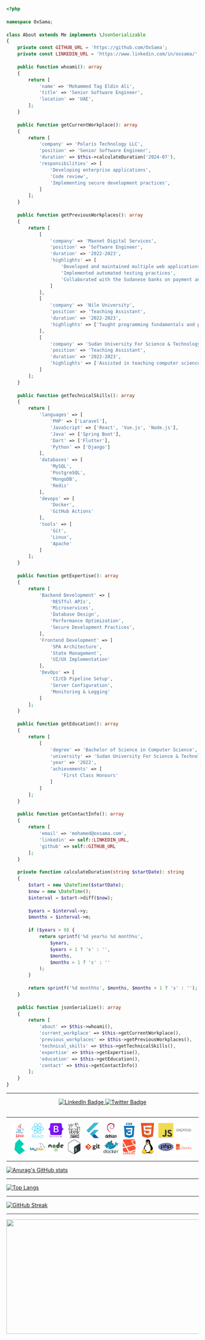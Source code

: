 <!-- ### Hi there 👋 -->

<!--
**OxSama/OxSama** is a ✨ _special_ ✨ repository because its `README.md` (this file) appears on your GitHub profile.

Here are some ideas to get you started:

- 🔭 I’m currently working on ...
- 🌱 I’m currently learning ...
- 👯 I’m looking to collaborate on ...
- 🤔 I’m looking for help with ...
- 💬 Ask me about ...
- 📫 How to reach me: ...
- 😄 Pronouns: ...
- ⚡ Fun fact: ...
-->
<!-- <div align="center" >
  <img src="https://media.giphy.com/media/M9gbBd9nbDrOTu1Mqx/giphy.gif" width="100" />
</div> -->



```php
<?php

namespace OxSama;

class About extends Me implements \JsonSerializable
{
    private const GITHUB_URL = 'https://github.com/OxSama';
    private const LINKEDIN_URL = 'https://www.linkedin.com/in/oxsama/';

    public function whoami(): array
    {
        return [
            'name' => 'Mohammed Tag Eldin Ali',
            'title' => 'Senior Software Engineer',
            'location' => 'UAE',
        ];
    }

    public function getCurrentWorkplace(): array
    {
        return [
            'company' => 'Polaris Technology LLC',
            'position' => 'Senior Software Engineer',
            'duration' => $this->calculateDuration('2024-07'),
            'responsibilities' => [
                'Developing enterprise applications',
                'Code review',
                'Implementing secure development practices',
            ]
        ];
    }

    public function getPreviousWorkplaces(): array
    {
        return [
            [
                'company' => 'Maxnet Digital Services',
                'position' => 'Software Engineer',
                'duration' => '2022-2023',
                'highlights' => [
                    'Developed and maintained multiple web applications',
                    'Implemented automated testing practices',
                    'Collaborated with the Sudanese banks on payment and digital transformation solutions',
                ]
            ],
            [
                'company' => 'Nile University',
                'position' => 'Teaching Assistant',
                'duration' => '2022-2023',
                'highlights' => ['Taught programming fundamentals and provided mentorship to students']
            ],
            [
                'company' => 'Sudan University For Science & Technology',
                'position' => 'Teaching Assistant',
                'duration' => '2022-2023',
                'highlights' => ['Assisted in teaching computer science courses and labs']
            ]
        ];
    }

    public function getTechnicalSkills(): array
    {
        return [
            'languages' => [
                'PHP' => ['Laravel'],
                'JavaScript' => ['React', 'Vue.js', 'Node.js'],
                'Java' => ['Spring Boot'],
                'Dart' => ['Flutter'],
                'Python' => ['Django']
            ],
            'databases' => [
                'MySQL',
                'PostgreSQL',
                'MongoDB',
                'Redis'
            ],
            'devops' => [
                'Docker',
                'GitHub Actions'
            ],
            'tools' => [
                'Git',
                'Linux',
                'Apache'
            ]
        ];
    }

    public function getExpertise(): array
    {
        return [
            'Backend Development' => [
                'RESTful APIs',
                'Microservices',
                'Database Design',
                'Performance Optimization',
                'Secure Development Practices',
            ],
            'Frontend Development' => [
                'SPA Architecture',
                'State Management',
                'UI/UX Implementation'
            ],
            'DevOps' => [
                'CI/CD Pipeline Setup',
                'Server Configuration',
                'Monitoring & Logging'
            ]
        ];
    }

    public function getEducation(): array
    {
        return [
            [
                'degree' => 'Bachelor of Science in Computer Science',
                'university' => 'Sudan University For Science & Technology',
                'year' => '2022',
                'achievements' => [
                    'First Class Honours'
                ]
            ]
        ];
    }

    public function getContactInfo(): array
    {
        return [
            'email' => 'mohamed@oxsama.com',
            'linkedin' => self::LINKEDIN_URL,
            'github' => self::GITHUB_URL
        ];
    }

    private function calculateDuration(string $startDate): string
    {
        $start = new \DateTime($startDate);
        $now = new \DateTime();
        $interval = $start->diff($now);

        $years = $interval->y;
        $months = $interval->m;

        if ($years > 0) {
            return sprintf('%d year%s %d month%s',
                $years,
                $years > 1 ? 's' : '',
                $months,
                $months > 1 ? 's' : ''
            );
        }

        return sprintf('%d month%s', $months, $months > 1 ? 's' : '');
    }

    public function jsonSerialize(): array
    {
        return [
            'about' => $this->whoami(),
            'current_workplace' => $this->getCurrentWorkplace(),
            'previous_workplaces' => $this->getPreviousWorkplaces(),
            'technical_skills' => $this->getTechnicalSkills(),
            'expertise' => $this->getExpertise(),
            'education' => $this->getEducation(),
            'contact' => $this->getContactInfo()
        ];
    }
}
```


<hr>


<div id="badges" align="center">
  <a href="https://www.linkedin.com/in/mohamed-taj-eldin-b510791bb/">
    <img src="https://img.shields.io/badge/LinkedIn-blue?style=for-the-badge&logo=linkedin&logoColor=white" alt="LinkedIn Badge"/>
  </a>
<!--   <a href="your-youtube-URL">
    <img src="https://img.shields.io/badge/YouTube-red?style=for-the-badge&logo=youtube&logoColor=white" alt="Youtube Badge"/>
  </a> -->
  <a href="https://twitter.com/OX_SAMA">
    <img src="https://img.shields.io/badge/Twitter-blue?style=for-the-badge&logo=twitter&logoColor=white" alt="Twitter Badge"/>
  </a>
</div>

<div align="center">
  <img src="https://komarev.com/ghpvc/?username=OxSama&style=flat-square&color=red" alt=""/>
</div>

<hr>

<div align="center">
  <img src="https://github.com/devicons/devicon/blob/master/icons/java/java-original-wordmark.svg" title="Java" alt="Java" width="40" height="40"/>&nbsp;
  <img src="https://github.com/devicons/devicon/blob/master/icons/react/react-original-wordmark.svg" title="React" alt="React" width="40" height="40"/>&nbsp;
  <img src="https://github.com/devicons/devicon/blob/master/icons/bootstrap/bootstrap-original-wordmark.svg" title="Bootstrap" alt="Bootstrap" width="40" height="40"/>&nbsp;
  <img src="https://github.com/devicons/devicon/blob/master/icons/composer/composer-line-wordmark.svg" title="Composer" alt="Composer" width="40" height="40"/>&nbsp;
  <img src="https://github.com/devicons/devicon/blob/master/icons/flutter/flutter-original.svg" title="Flutter" alt="Flutter" width="40" height="40"/>&nbsp;
  <img src="https://github.com/devicons/devicon/blob/master/icons/debian/debian-original-wordmark.svg" title="Debian" alt="Debian " width="40" height="40"/>&nbsp;
  <img src="https://github.com/devicons/devicon/blob/master/icons/css3/css3-plain-wordmark.svg"  title="CSS3" alt="CSS" width="40" height="40"/>&nbsp;
  <img src="https://github.com/devicons/devicon/blob/master/icons/html5/html5-original.svg" title="HTML5" alt="HTML" width="40" height="40"/>&nbsp;
  <img src="https://github.com/devicons/devicon/blob/master/icons/javascript/javascript-original.svg" title="JavaScript" alt="JavaScript" width="40" height="40"/>&nbsp;
  <img src="https://github.com/devicons/devicon/blob/master/icons/express/express-original-wordmark.svg" title="JavaScript" alt="JavaScript" width="40" height="40"/>&nbsp;
  <img src="https://github.com/devicons/devicon/blob/master/icons/bulma/bulma-plain.svg" title="Bulma" alt="Bulma" width="40" height="40"/>&nbsp;
  <img src="https://github.com/devicons/devicon/blob/master/icons/mysql/mysql-original-wordmark.svg" title="MySQL"  alt="MySQL" width="40" height="40"/>&nbsp;
  <img src="https://github.com/devicons/devicon/blob/master/icons/nodejs/nodejs-original-wordmark.svg" title="NodeJS" alt="NodeJS" width="40" height="40"/>&nbsp;
  <img src="https://github.com/devicons/devicon/blob/master/icons/bash/bash-original.svg" title="Bash" alt="Bash" width="40" height="40"/>&nbsp;
  <img src="https://github.com/devicons/devicon/blob/master/icons/git/git-original-wordmark.svg" title="Git" alt="Git" width="40" height="40"/>&nbsp;
  <img src="https://github.com/devicons/devicon/blob/master/icons/docker/docker-original-wordmark.svg" title="Docker" alt="Docker" width="40" height="40"/>&nbsp;
  <img src="https://github.com/devicons/devicon/blob/master/icons/laravel/laravel-plain-wordmark.svg" title="Laravel" alt="Laravel" width="40" height="40"/>&nbsp;
  <img src="https://github.com/devicons/devicon/blob/master/icons/linux/linux-original.svg" title="Linux" alt="Linux" width="40" height="40"/>&nbsp;
  <img src="https://github.com/devicons/devicon/blob/master/icons/php/php-original.svg" title="PHP" alt="PHP" width="40" height="40"/>&nbsp;
  <img src="https://github.com/devicons/devicon/blob/master/icons/ubuntu/ubuntu-plain-wordmark.svg" title="Ubuntu" alt="Ubuntu" width="40" height="40"/>&nbsp;
</div>


<hr>

[![Anurag's GitHub stats](https://github-readme-stats.vercel.app/api?username=OxSama&theme=react)](https://github.com/anuraghazra/github-readme-stats)



<hr>

[![Top Langs](https://github-readme-stats.vercel.app/api/top-langs/?username=OxSama&layout=compact&theme=react)](https://github.com/anuraghazra/github-readme-stats)

<hr>

[![GitHub Streak](http://github-readme-streak-stats.herokuapp.com?user=OxSama&theme=react)](https://git.io/streak-stats)

<hr>

<div align="center">
  <img src="https://media.giphy.com/media/KyIaRm6jYlAGyJ86zH/giphy.gif" width="600" height="300"/>
</div>

